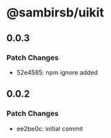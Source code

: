 # @sambirsb/uikit

## 0.0.3

### Patch Changes

- 52e4585: npm ignore added

## 0.0.2

### Patch Changes

- ee2be0c: initial commit
